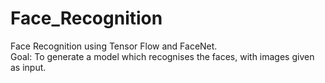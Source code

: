 # Face_Recognition
Face Recognition using Tensor Flow and FaceNet.</br>
Goal: To generate a model which recognises the faces, with images given as input.


